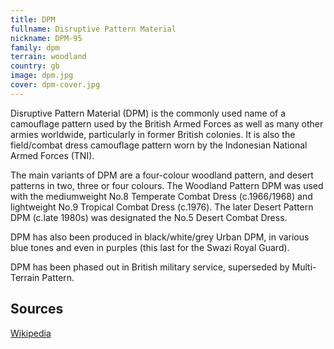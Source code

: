 ```yaml
---
title: DPM
fullname: Disruptive Pattern Material
nickname: DPM-95
family: dpm
terrain: woodland
country: gb
image: dpm.jpg
cover: dpm-cover.jpg
---
```

Disruptive Pattern Material (DPM) is the commonly used name of a camouflage pattern used by the British Armed Forces as well as many other armies worldwide, particularly in former British colonies. It is also the field/combat dress camouflage pattern worn by the Indonesian National Armed Forces (TNI).

The main variants of DPM are a four-colour woodland pattern, and desert patterns in two, three or four colours. The Woodland Pattern DPM was used with the mediumweight No.8 Temperate Combat Dress (c.1966/1968) and lightweight No.9 Tropical Combat Dress (c.1976). The later Desert Pattern DPM (c.late 1980s) was designated the No.5 Desert Combat Dress.

DPM has also been produced in black/white/grey Urban DPM, in various blue tones and even in purples (this last for the Swazi Royal Guard).

DPM has been phased out in British military service, superseded by Multi-Terrain Pattern.

Sources
--------
[Wikipedia](https://en.wikipedia.org/wiki/Disruptive_Pattern_Material)
